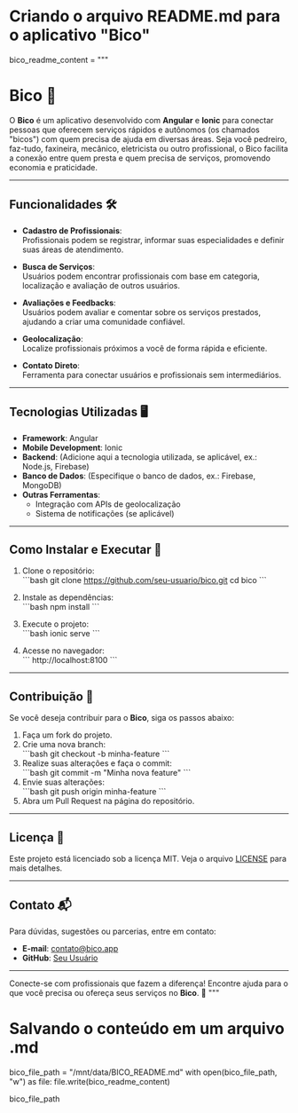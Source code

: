 # Criando o arquivo README.md para o aplicativo "Bico"
bico_readme_content = """
# Bico 🔧  

O **Bico** é um aplicativo desenvolvido com **Angular** e **Ionic** para conectar pessoas que oferecem serviços rápidos e autônomos (os chamados "bicos") com quem precisa de ajuda em diversas áreas. Seja você pedreiro, faz-tudo, faxineira, mecânico, eletricista ou outro profissional, o Bico facilita a conexão entre quem presta e quem precisa de serviços, promovendo economia e praticidade.

---

## Funcionalidades 🛠️  

- **Cadastro de Profissionais**:  
  Profissionais podem se registrar, informar suas especialidades e definir suas áreas de atendimento.

- **Busca de Serviços**:  
  Usuários podem encontrar profissionais com base em categoria, localização e avaliação de outros usuários.

- **Avaliações e Feedbacks**:  
  Usuários podem avaliar e comentar sobre os serviços prestados, ajudando a criar uma comunidade confiável.

- **Geolocalização**:  
  Localize profissionais próximos a você de forma rápida e eficiente.

- **Contato Direto**:  
  Ferramenta para conectar usuários e profissionais sem intermediários.

---

## Tecnologias Utilizadas 🖥️  

- **Framework**: Angular  
- **Mobile Development**: Ionic  
- **Backend**: (Adicione aqui a tecnologia utilizada, se aplicável, ex.: Node.js, Firebase)  
- **Banco de Dados**: (Especifique o banco de dados, ex.: Firebase, MongoDB)  
- **Outras Ferramentas**:  
  - Integração com APIs de geolocalização  
  - Sistema de notificações (se aplicável)  

---

## Como Instalar e Executar 🚀  

1. Clone o repositório:  
   \`\`\`bash
   git clone https://github.com/seu-usuario/bico.git
   cd bico
   \`\`\`

2. Instale as dependências:  
   \`\`\`bash
   npm install
   \`\`\`

3. Execute o projeto:  
   \`\`\`bash
   ionic serve
   \`\`\`

4. Acesse no navegador:  
   \`\`\`
   http://localhost:8100
   \`\`\`

---

## Contribuição 🤝  

Se você deseja contribuir para o **Bico**, siga os passos abaixo:  

1. Faça um fork do projeto.  
2. Crie uma nova branch:  
   \`\`\`bash
   git checkout -b minha-feature
   \`\`\`  
3. Realize suas alterações e faça o commit:  
   \`\`\`bash
   git commit -m "Minha nova feature"
   \`\`\`  
4. Envie suas alterações:  
   \`\`\`bash
   git push origin minha-feature
   \`\`\`  
5. Abra um Pull Request na página do repositório.

---

## Licença 📄  

Este projeto está licenciado sob a licença MIT. Veja o arquivo [LICENSE](LICENSE) para mais detalhes.  

---

## Contato 📬  

Para dúvidas, sugestões ou parcerias, entre em contato:  
- **E-mail**: contato@bico.app  
- **GitHub**: [Seu Usuário](https://github.com/th4ly5)  

---

Conecte-se com profissionais que fazem a diferença! Encontre ajuda para o que você precisa ou ofereça seus serviços no **Bico**. 🔨
"""

# Salvando o conteúdo em um arquivo .md
bico_file_path = "/mnt/data/BICO_README.md"
with open(bico_file_path, "w") as file:
    file.write(bico_readme_content)

bico_file_path
